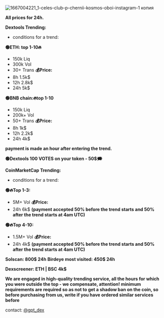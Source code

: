 
![1667004221_1-celes-club-p-chernii-kosmos-oboi-instagram-1 копия](https://github.com/turbor1/CoinMarketCap-trending/assets/155108454/d53e970f-4441-46dd-bb97-b31579f334f2)



**All prices for 24h.**


**Dextools Trending:** 
- conditions for a trend:

**🟢ETH: top 1-10🔥**
- 150k Liq 
- 300k Vol
- 30+ Trans
**💰Price:**
- 8h 1.5k$
- 12h 2.8k$
- 24h 5k$

**🟢BNB chain:🔥top 1-10** 
- 150k Liq
- 200k+ Vol
- 50+ Trans
**💰Price:**
- 8h 1k$
- 12h 2.2k$
- 24h 4k$ 

**payment is made an hour after entering the trend.**

**🟢Dextools 100 VOTES on your token - 50$🗯**

**CoinMarketCap Trending:**
- conditions for a trend:

**🟢🔥Top 1-3:**
- 5M+ Vol
**💰Price:**
- 24h 6k$
**(payment accepted 50% before the trend starts and 50% after the trend starts at 4am UTC)**

**🟢🔥Top 4-10:**
- 1.5M+ Vol
**💰Price:**
- 24h 4k$
**(payment accepted 50% before the trend starts and 50% after the trend starts at 4am UTC)**

**Solscan: 800$ 24h**
**Birdeye most visited: 450$ 24h**

**Dexscreener: ETH | BSC 4k$**


**We are engaged in high-quality trending service, all the hours for which you were outside the top - we compensate, attention! minimum requirements are required so as not to get a shadow ban on the coin, so before purchasing from us, write if you have ordered similar services before**

contact: [@gpt_dex](http://t.me/gpt_dex)
